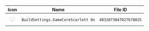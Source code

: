 | Icon | Name | File ID |
| ---  | ---  | ---     |
| ![](BuildSettings.GameCoreScarlett%20On.png) | `BuildSettings.GameCoreScarlett On` | `4032073047827678025` |
